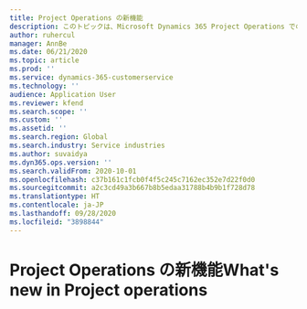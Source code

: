 ```yaml
---
title: Project Operations の新機能
description: このトピックは、Microsoft Dynamics 365 Project Operations での新機能に関する情報を提供します。
author: ruhercul
manager: AnnBe
ms.date: 06/21/2020
ms.topic: article
ms.prod: ''
ms.service: dynamics-365-customerservice
ms.technology: ''
audience: Application User
ms.reviewer: kfend
ms.search.scope: ''
ms.custom: ''
ms.assetid: ''
ms.search.region: Global
ms.search.industry: Service industries
ms.author: suvaidya
ms.dyn365.ops.version: ''
ms.search.validFrom: 2020-10-01
ms.openlocfilehash: c37b161c1fcb0f4f5c245c7162ec352e7d22f0d0
ms.sourcegitcommit: a2c3cd49a3b667b8b5edaa31788b4b9b1f728d78
ms.translationtype: HT
ms.contentlocale: ja-JP
ms.lasthandoff: 09/28/2020
ms.locfileid: "3898844"
---
```

# <a name="whats-new-in-project-operations"></a><span data-ttu-id="6e208-103">Project Operations の新機能</span><span class="sxs-lookup"><span data-stu-id="6e208-103">What's new in Project operations</span></span>
